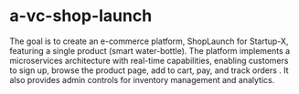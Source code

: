 # a-vc-shop-launch

   The goal is to create an e-commerce platform, ShopLaunch for Startup-X, featuring a single product (smart water-bottle). The platform implements a microservices architecture with real-time capabilities, enabling customers to sign up, browse the product page, add to cart, pay, and track orders . It also provides admin controls for inventory management and analytics.
